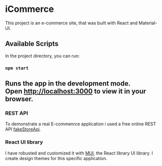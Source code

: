 # iCommerce

This project is an e-commerce site, that was built with React and Material-UI.

## Available Scripts

In the project directory, you can run:

### `npm start`

Runs the app in the development mode.\
Open [http://localhost:3000](http://localhost:3000) to view it in your browser.
---------------------------------------------

### REST API
To demonstrate a real E-commenrce application i used a free online REST API [fakeStoreApi](https://fakestoreapi.com/).

### React UI library
I have robusted and customized it with [MUI](https://mui.com/), the React library UI library.
I create design themes for this specific application.
